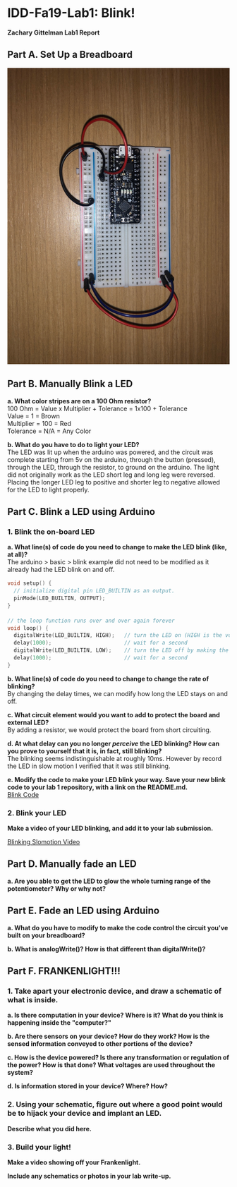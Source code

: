 # IDD-Fa19-Lab1: Blink!

**Zachary Gittelman Lab1 Report**

## Part A. Set Up a Breadboard

![Breadboard](https://github.com/zachgitt/IDD-Fa18-Lab1/blob/master/breadboard.jpeg)

## Part B. Manually Blink a LED

**a. What color stripes are on a 100 Ohm resistor?** <br>
100 Ohm = Value x Multiplier + Tolerance = 1x100 + Tolerance <br>
Value = 1 = Brown <br>
Multiplier = 100 = Red <br>
Tolerance = N/A = Any Color <br>
 
**b. What do you have to do to light your LED?** <br>
The LED was lit up when the arduino was powered, and the circuit was complete starting from 5v on the arduino, through the button (pressed), through the LED, through the resistor, to ground on the arduino. The light did not originally work as the LED short leg and long leg were reversed. Placing the longer LED leg to positive and shorter leg to negative allowed for the LED to light properly.

## Part C. Blink a LED using Arduino

### 1. Blink the on-board LED

**a. What line(s) of code do you need to change to make the LED blink (like, at all)?** <br>
The arduino > basic > blink example did not need to be modified as it already had the LED blink on and off. 
```c
void setup() {
  // initialize digital pin LED_BUILTIN as an output.
  pinMode(LED_BUILTIN, OUTPUT);
}

// the loop function runs over and over again forever
void loop() {
  digitalWrite(LED_BUILTIN, HIGH);   // turn the LED on (HIGH is the voltage level)
  delay(1000);                       // wait for a second
  digitalWrite(LED_BUILTIN, LOW);    // turn the LED off by making the voltage LOW
  delay(1000);                       // wait for a second
}
```

**b. What line(s) of code do you need to change to change the rate of blinking?** <br>
By changing the delay times, we can modify how long the LED stays on and off.

**c. What circuit element would you want to add to protect the board and external LED?** <br>
By adding a resistor, we would protect the board from short circuiting.
 
**d. At what delay can you no longer *perceive* the LED blinking? How can you prove to yourself that it is, in fact, still blinking?** <br>
The blinking seems indistinguishable at roughly 10ms. However by record the LED in slow motion I verified that it was still blinking.

**e. Modify the code to make your LED blink your way. Save your new blink code to your lab 1 repository, with a link on the README.md.** <br>
[Blink Code](https://github.com/zachgitt/IDD-Fa19-Lab1/blob/master/blink.ino)


### 2. Blink your LED

**Make a video of your LED blinking, and add it to your lab submission.**

[Blinking Slomotion Video](https://github.com/zachgitt/IDD-Fa19-Lab1/blob/master/blinking_vid.mov)


## Part D. Manually fade an LED

**a. Are you able to get the LED to glow the whole turning range of the potentiometer? Why or why not?**


## Part E. Fade an LED using Arduino

**a. What do you have to modify to make the code control the circuit you've built on your breadboard?**

**b. What is analogWrite()? How is that different than digitalWrite()?**


## Part F. FRANKENLIGHT!!!

### 1. Take apart your electronic device, and draw a schematic of what is inside. 

**a. Is there computation in your device? Where is it? What do you think is happening inside the "computer?"**

**b. Are there sensors on your device? How do they work? How is the sensed information conveyed to other portions of the device?**

**c. How is the device powered? Is there any transformation or regulation of the power? How is that done? What voltages are used throughout the system?**

**d. Is information stored in your device? Where? How?**

### 2. Using your schematic, figure out where a good point would be to hijack your device and implant an LED.

**Describe what you did here.**

### 3. Build your light!

**Make a video showing off your Frankenlight.**

**Include any schematics or photos in your lab write-up.**
